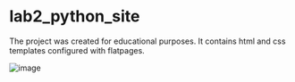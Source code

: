 # lab2_python_site
The project was created for educational purposes. It contains html and css templates configured with flatpages.

![image](https://github.com/Muksaflash/lab2_python_site/assets/67598186/e557069a-3135-43c8-8a4a-dfbf5993aa44)
